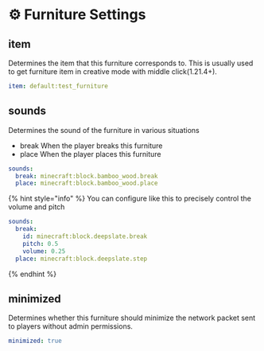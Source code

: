 # ⚙️ Furniture Settings

## item

Determines the item that this furniture corresponds to. This is usually used to get furniture item in creative mode with middle click(1.21.4+).

```yaml
item: default:test_furniture
```

## sounds

Determines the sound of the furniture in various situations

* break    When the player breaks this furniture
* place    When the player places this furniture

```yaml
sounds:
  break: minecraft:block.bamboo_wood.break
  place: minecraft:block.bamboo_wood.place
```

{% hint style="info" %}
You can configure like this to precisely control the volume and pitch

```yaml
sounds:
  break:
    id: minecraft:block.deepslate.break
    pitch: 0.5
    volume: 0.25
  place: minecraft:block.deepslate.step
```
{% endhint %}

## minimized

Determines whether this furniture should minimize the network packet sent to players without admin permissions.

```yaml
minimized: true
```

<figure><img src="https://1836335287-files.gitbook.io/~/files/v0/b/gitbook-x-prod.appspot.com/o/spaces%2FOgvQ1fEJPROp7131PPlK%2Fuploads%2FqmuOtslb0m4pzkyKjf20%2Fimage.png?alt=media&#x26;token=7651bfce-5d2e-494a-8893-5017aa63a332" alt=""><figcaption></figcaption></figure>

